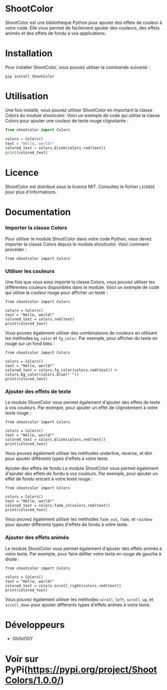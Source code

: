 # ShootColor

ShootColor est une bibliothèque 
Python pour ajouter des effets de 
couleur à votre code. Elle vous 
permet de facilement ajouter des 
couleurs, des effets animés et des 
effets de fondu à vos applications.

# Installation

Pour installer ShootColor, 
vous pouvez utiliser la commande suivante :

`pip install ShootColor`

# Utilisation

Une fois installé, vous pouvez 
utiliser ShootColor en important 
la classe Colors du module shootcolor. 
Voici un exemple de code qui utilise
la classe Colors pour ajouter une couleur 
de texte rouge clignotante :

```python
from shootcolor import Colors

colors = Colors()
text = "Hello, world!"
colored_text = colors.blink(colors.red(text))
print(colored_text)
```

# Licence

ShootColor est distribué sous la licence MIT. 
Consultez le fichier `LICENSE` pour plus d'informations.

# Documentation

### Importer la classe Colors

Pour utiliser le module ShootColor dans votre code Python, 
vous devez importer la classe Colors depuis le module shootcolor. 
Voici comment procéder :

```
from shootcolor import Colors
```

### Utiliser les couleurs

Une fois que vous avez importé la classe Colors, 
vous pouvez utiliser les différentes couleurs disponibles dans le module. 
Voici un exemple de code qui utilise la couleur rouge pour afficher un texte :

```
from shootcolor import Colors

colors = Colors()
text = "Hello, world!"
colored_text = colors.red(text)
print(colored_text)
```

Vous pouvez également utiliser des combinaisons de couleurs en utilisant 
les méthodes `bg_color` et `fg_color`. 
Par exemple, pour afficher du texte en rouge sur un fond bleu :

```
from shootcolor import Colors

colors = Colors()
text = "Hello, world!"
colored_text = colors.fg_color(colors.red(text)) + colors.bg_color(colors.blue(" "))
print(colored_text)
```

### Ajouter des effets de texte

Le module ShootColor vous permet également d'ajouter des effets de texte à vos couleurs. 
Par exemple, pour ajouter un effet de clignotement à votre texte rouge :

```
from shootcolor import Colors

colors = Colors()
text = "Hello, world!"
colored_text = colors.blink(colors.red(text))
print(colored_text)
```

Vous pouvez également utiliser les méthodes underline, reverse, et dim pour ajouter différents types d'effets à votre texte.

Ajouter des effets de fondu
Le module ShootColor vous permet également d'ajouter des effets de fondu à vos couleurs. Par exemple, pour ajouter un effet de fondu entrant à votre texte rouge :

```
from shootcolor import Colors

colors = Colors()
text = "Hello, world!"
colored_text = colors.fade_in(colors.red(text))
print(colored_text)
```

Vous pouvez également utiliser les méthodes `fade_out`, `fade`, et `rainbow` pour ajouter différents types d'effets de fondu à votre texte.

### Ajouter des effets animés

Le module ShootColor vous permet également d'ajouter des effets animés à votre texte. Par exemple, pour faire défiler votre texte en rouge de gauche à droite :

```
from shootcolor import Colors

colors = Colors()
text = "Hello, world!"
colored_text = colors.scroll_right(colors.red(text))
print(colored_text)
```

Vous pouvez également utiliser les méthodes `scroll_left`, `scroll_up`, et `scroll_down` pour ajouter différents types d'effets animés à votre texte.

# Développeurs

 - Gh0st1GY 

# Voir sur PyPi(https://pypi.org/project/ShootColors/1.0.0/)
